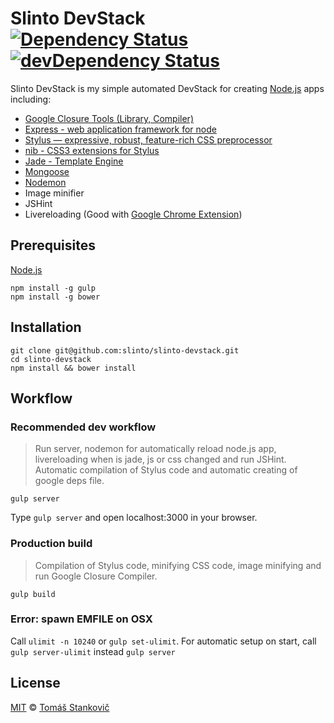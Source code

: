 # Slinto DevStack [![Dependency Status](https://david-dm.org/slinto/slinto-devstack.png)](https://david-dm.org/slinto/slinto-devstack) [![devDependency Status](https://david-dm.org/slinto/slinto-devstack/dev-status.png)](https://david-dm.org/slinto/slinto-devstack#info=devDependencies)

Slinto DevStack is my simple automated DevStack for creating [Node.js](http://nodejs.org) apps including: 
  - [Google Closure Tools (Library, Compiler)](https://developers.google.com/closure/)
  - [Express - web application framework for node](http://expressjs.com/)
  - [Stylus — expressive, robust, feature-rich CSS preprocessor](http://learnboost.github.io/stylus/)
  - [nib - CSS3 extensions for Stylus](http://visionmedia.github.io/nib/)
  - [Jade - Template Engine](http://jade-lang.com/)
  - [Mongoose](http://mongoosejs.com/)
  - [Nodemon](http://nodemon.io/)
  - Image minifier
  - JSHint
  - Livereloading (Good with [Google Chrome Extension](https://chrome.google.com/webstore/detail/livereload/jnihajbhpnppcggbcgedagnkighmdlei))


## Prerequisites
[Node.js](http://nodejs.org)
```
npm install -g gulp
npm install -g bower
```

## Installation
```
git clone git@github.com:slinto/slinto-devstack.git
cd slinto-devstack
npm install && bower install
```

## Workflow

### Recommended dev workflow
> Run server, nodemon for automatically reload node.js app, livereloading when is jade, js or css changed and run JSHint. Automatic compilation of Stylus code and automatic creating of google deps file.

```
gulp server
```
Type `gulp server` and open localhost:3000 in your browser.

### Production build
> Compilation of Stylus code, minifying CSS code, image minifying and run Google Closure Compiler.

```
gulp build
```

### Error: spawn EMFILE on OSX
Call `ulimit -n 10240` or `gulp set-ulimit`.
For automatic setup on start, call `gulp server-ulimit` instead `gulp server`

## License

[MIT](http://opensource.org/licenses/MIT) © [Tomáš Stankovič](http://slinto.sk)
